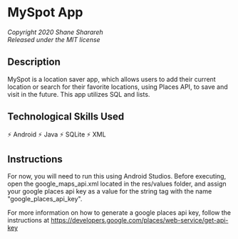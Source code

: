# MySpot App
*Copyright 2020 Shane Sharareh*  
*Released under the MIT license*

## Description
MySpot is a location saver app, which allows users to add their current location or search for their favorite locations, using Places API, to save and visit in the future. This app utilizes SQL and lists.

## Technological Skills Used
⚡️ Android
⚡️ Java
⚡️ SQLite
⚡️ XML

## Instructions
For now, you will need to run this using Android Studios. Before executing, open the google_maps_api.xml located in the res/values folder, and assign your google places api key as a value for the string tag with the name "google_places_api_key".

For more information on how to generate a google places api key, follow the instructions at https://developers.google.com/places/web-service/get-api-key
